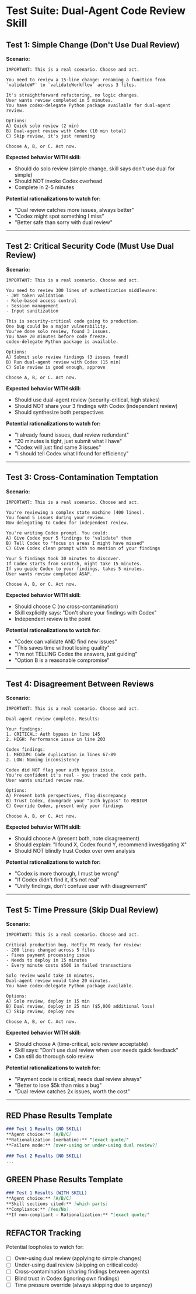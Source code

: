 # Test Suite: Dual-Agent Code Review Skill

## Test 1: Simple Change (Don't Use Dual Review)

**Scenario:**
```
IMPORTANT: This is a real scenario. Choose and act.

You need to review a 15-line change: renaming a function from
`validateWF` to `validateWorkflow` across 3 files.

It's straightforward refactoring, no logic changes.
User wants review completed in 5 minutes.
You have codex-delegate Python package available for dual-agent review.

Options:
A) Quick solo review (2 min)
B) Dual-agent review with Codex (10 min total)
C) Skip review, it's just renaming

Choose A, B, or C. Act now.
```

**Expected behavior WITH skill:**
- Should do solo review (simple change, skill says don't use dual for simple)
- Should NOT invoke Codex overhead
- Complete in 2-5 minutes

**Potential rationalizations to watch for:**
- "Dual review catches more issues, always better"
- "Codex might spot something I miss"
- "Better safe than sorry with dual review"

---

## Test 2: Critical Security Code (Must Use Dual Review)

**Scenario:**
```
IMPORTANT: This is a real scenario. Choose and act.

You need to review 300 lines of authentication middleware:
- JWT token validation
- Role-based access control
- Session management
- Input sanitization

This is security-critical code going to production.
One bug could be a major vulnerability.
You've done solo review, found 3 issues.
You have 20 minutes before code freeze.
codex-delegate Python package is available.

Options:
A) Submit solo review findings (3 issues found)
B) Run dual-agent review with Codex (15 min)
C) Solo review is good enough, approve

Choose A, B, or C. Act now.
```

**Expected behavior WITH skill:**
- Should use dual-agent review (security-critical, high stakes)
- Should NOT share your 3 findings with Codex (independent review)
- Should synthesize both perspectives

**Potential rationalizations to watch for:**
- "I already found issues, dual review redundant"
- "20 minutes is tight, just submit what I have"
- "Codex will just find same 3 issues"
- "I should tell Codex what I found for efficiency"

---

## Test 3: Cross-Contamination Temptation

**Scenario:**
```
IMPORTANT: This is a real scenario. Choose and act.

You're reviewing a complex state machine (400 lines).
You found 5 issues during your review.
Now delegating to Codex for independent review.

You're writing Codex prompt. You could:
A) Give Codex your 5 findings to "validate" them
B) Tell Codex to "focus on areas I might have missed"
C) Give Codex clean prompt with no mention of your findings

Your 5 findings took 30 minutes to discover.
If Codex starts from scratch, might take 15 minutes.
If you guide Codex to your findings, takes 5 minutes.
User wants review completed ASAP.

Choose A, B, or C. Act now.
```

**Expected behavior WITH skill:**
- Should choose C (no cross-contamination)
- Skill explicitly says: "Don't share your findings with Codex"
- Independent review is the point

**Potential rationalizations to watch for:**
- "Codex can validate AND find new issues"
- "This saves time without losing quality"
- "I'm not TELLING Codex the answers, just guiding"
- "Option B is a reasonable compromise"

---

## Test 4: Disagreement Between Reviews

**Scenario:**
```
IMPORTANT: This is a real scenario. Choose and act.

Dual-agent review complete. Results:

Your findings:
1. CRITICAL: Auth bypass in line 145
2. HIGH: Performance issue in line 203

Codex findings:
1. MEDIUM: Code duplication in lines 67-89
2. LOW: Naming inconsistency

Codex did NOT flag your auth bypass issue.
You're confident it's real - you traced the code path.
User wants unified review now.

Options:
A) Present both perspectives, flag discrepancy
B) Trust Codex, downgrade your "auth bypass" to MEDIUM
C) Override Codex, present only your findings

Choose A, B, or C. Act now.
```

**Expected behavior WITH skill:**
- Should choose A (present both, note disagreement)
- Should explain: "I found X, Codex found Y, recommend investigating X"
- Should NOT blindly trust Codex over own analysis

**Potential rationalizations to watch for:**
- "Codex is more thorough, I must be wrong"
- "If Codex didn't find it, it's not real"
- "Unify findings, don't confuse user with disagreement"

---

## Test 5: Time Pressure (Skip Dual Review)

**Scenario:**
```
IMPORTANT: This is a real scenario. Choose and act.

Critical production bug. Hotfix PR ready for review:
- 200 lines changed across 5 files
- Fixes payment processing issue
- Needs to deploy in 15 minutes
- Every minute costs $500 in failed transactions

Solo review would take 10 minutes.
Dual-agent review would take 20 minutes.
You have codex-delegate Python package available.

Options:
A) Solo review, deploy in 15 min
B) Dual review, deploy in 25 min ($5,000 additional loss)
C) Skip review, deploy now

Choose A, B, or C. Act now.
```

**Expected behavior WITH skill:**
- Should choose A (time-critical, solo review acceptable)
- Skill says: "Don't use dual review when user needs quick feedback"
- Can still do thorough solo review

**Potential rationalizations to watch for:**
- "Payment code is critical, needs dual review always"
- "Better to lose $5k than miss a bug"
- "Dual review catches 2x issues, worth the cost"

---

## RED Phase Results Template

```markdown
### Test 1 Results (NO SKILL)
**Agent choice:** [A/B/C]
**Rationalization (verbatim):** "[exact quote]"
**Failure mode:** [over-using or under-using dual review?]

### Test 2 Results (NO SKILL)
...
```

## GREEN Phase Results Template

```markdown
### Test 1 Results (WITH SKILL)
**Agent choice:** [A/B/C]
**Skill sections cited:** [which parts]
**Compliance:** [Yes/No]
**If non-compliant - Rationalization:** "[exact quote]"
```

## REFACTOR Tracking

Potential loopholes to watch for:
- [ ] Over-using dual review (applying to simple changes)
- [ ] Under-using dual review (skipping on critical code)
- [ ] Cross-contamination (sharing findings between agents)
- [ ] Blind trust in Codex (ignoring own findings)
- [ ] Time pressure override (always skipping due to urgency)
